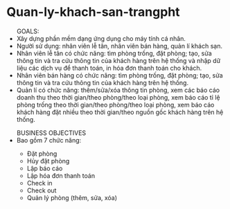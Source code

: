 # Quan-ly-khach-san-trangpht
<ul> GOALS: 
<li>	Xây dựng phần mềm dạng ứng dụng cho máy tính cá nhân.</li>
<li> Người sử dụng: nhân viên lễ tân, nhân viên bán hàng, quản lí khách sạn.</li>
<li>	Nhân viên lễ tân có chức năng: tìm phòng trống, đặt phòng; tạo, sửa thông tin và tra cứu thông tin của khách hàng trên hệ thống và nhập dữ liệu các dịch vụ để thanh toán, in hóa đơn thanh toán cho khách.</li>
<li>	Nhân viên bán hàng có chức năng: tìm phòng trống, đặt phòng; tạo, sửa thông tin và tra cứu thông tin của khách hàng trên hệ thống.</li>
<li>	Quản lí có chức năng: thêm/sửa/xóa thông tin phòng, xem các báo cáo doanh thu theo thời gian/theo phòng/theo loại phòng, xem báo cáo tỉ lệ phòng trống theo thời gian/theo phòng/theo loại phòng, xem báo cáo khách hàng đặt nhiều theo thời gian/theo nguồn gốc khách hàng trên hệ thống.</li>
</ul>
<ul> BUSINESS OBJECTIVES
<li>Bao gồm 7 chức năng:</li>
  <ul>
<li> Đặt phòng</li>
<li> Hủy đặt phòng</li>
<li> Lập báo cáo</li>
<li> Lập hóa đơn thanh toán</li>
<li> Check in</li>
<li> Check out</li>
<li> Quản lý phòng (thêm, sửa, xóa)</li>
  </ul>
</ul>
